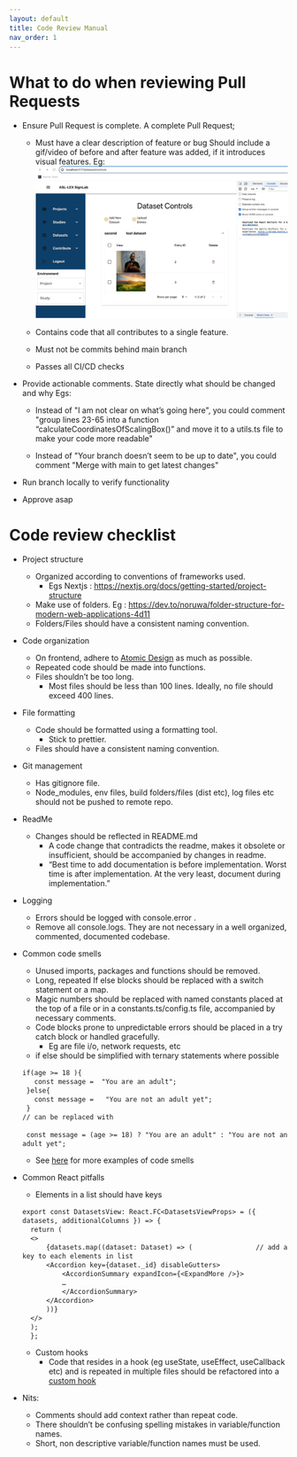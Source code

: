 ```yaml
---
layout: default
title: Code Review Manual
nav_order: 1
---
```


# What to do when reviewing Pull Requests
- Ensure Pull Request is complete. A complete Pull      Request;
  - Must have a clear description of feature or bug 
Should include a gif/video of before and after feature was added, if it introduces visual features. 
Eg: ![Screenshot of deletion feature](delete-entry.gif)


  - Contains code that all contributes to a single feature.
  - Must not be commits behind main branch
  - Passes all CI/CD checks

- Provide actionable comments. 
State directly what should be changed and why
Egs: 
   - Instead of "I am not clear on what’s going here", you could comment "group lines 23-65 into a function “calculateCoordinatesOfScalingBox()” and move it to a utils.ts file to make your code more readable"

   - Instead of "Your branch doesn’t seem to be up to date", you could comment "Merge with main to get latest changes"

- Run branch locally to verify functionality
- Approve asap


# Code review checklist
- Project structure
  - Organized according to conventions of frameworks used.
    - Egs
Nextjs : https://nextjs.org/docs/getting-started/project-structure
  - Make use of folders. Eg : https://dev.to/noruwa/folder-structure-for-modern-web-applications-4d11 
  - Folders/Files should have a consistent naming convention.

- Code organization
  - On frontend, adhere to [Atomic Design](https://bradfrost.com/blog/post/atomic-web-design/) as much as possible.
  - Repeated code should be made into functions.
  - Files shouldn’t be too long. 
    - Most files should be less than 100 lines. Ideally, no file should exceed 400 lines.

- File formatting
  - Code should be formatted using a formatting tool. 
    - Stick to prettier. 
  - Files should have a consistent naming convention. 
- Git management
  - Has gitignore file.
  - Node_modules, env files, build folders/files (dist etc), log files etc should not be pushed to remote repo.

- ReadMe
  - Changes should be reflected in README.md
    - A code change that contradicts the readme, makes it obsolete or insufficient, should be accompanied by changes in readme. 
    - “Best time to add documentation is before implementation. Worst time is after implementation. At the very least, document during implementation.”
- Logging
  - Errors should be logged with console.error .
  - Remove all console.logs. They are not necessary in a well organized, commented, documented codebase.
- Common code smells
  - Unused imports, packages and functions should be removed. 
  - Long, repeated If else blocks should be replaced with a switch statement or a map.
  - Magic numbers should be replaced with named constants placed at the top of a file or in a constants.ts/config.ts file, accompanied by necessary comments.
  - Code blocks prone to unpredictable errors should be placed in a try catch block or handled gracefully. 
    - Eg are file i/o, network requests, etc
  - if else should be simplified with ternary statements where possible

  ```
  if(age >= 18 ){
     const message =  "You are an adult";
   }else{
     const message =   "You are not an adult yet";
   }
  // can be replaced with 

   const message = (age >= 18) ? "You are an adult" : "You are not an adult yet";

  ```
  - See [here](https://axolo.co/blog/p/top-10-code-smells-to-identify-in-pull-requests-with-code-examples) for more examples of code smells

- Common React pitfalls
  - Elements in a list should have keys
  ```
  export const DatasetsView: React.FC<DatasetsViewProps> = ({ datasets, additionalColumns }) => {
    return (
    <>
        {datasets.map((dataset: Dataset) => (				 // add a key to each elements in list 
        <Accordion key={dataset._id} disableGutters>
            <AccordionSummary expandIcon={<ExpandMore />}>
            …
            </AccordionSummary>       
        </Accordion>
        ))}
    </>
    );
    };

  ```
  - Custom hooks
    - Code that resides in a hook (eg useState, useEffect, useCallback etc) and is repeated in multiple files should be refactored into a [custom hook](https://legacy.reactjs.org/docs/hooks-custom.html)
   
- Nits:
  - Comments should add context rather than repeat code.
  - There shouldn’t be confusing spelling mistakes in variable/function names.
  - Short, non descriptive variable/function names must be used.